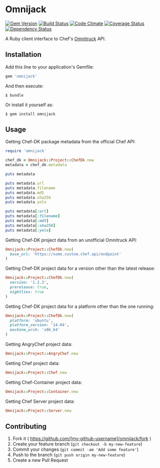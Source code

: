 Omnijack
========

[![Gem Version](https://badge.fury.io/rb/omnijack.png)][fury]
[![Build Status](http://img.shields.io/travis/RoboticCheese/omnijack-ruby.svg)][travis]
[![Code Climate](http://img.shields.io/codeclimate/github/kabisaict/flow.svg)][codeclimate]
[![Coverage Status](http://img.shields.io/coveralls/RoboticCheese/omnijack-ruby.svg)][coveralls]
[![Dependency Status](http://img.shields.io/gemnasium/RoboticCheese/omnijack.svg)][gemnasium]

[fury]: http://badge.fury.io/rb/omnijack
[travis]: http://travis-ci.org/RoboticCheese/omnijack-ruby
[codeclimate]: https://codeclimate.com/github/RoboticCheese/omnijack-ruby
[coveralls]: https://coveralls.io/r/RoboticCheese/omnijack-ruby
[gemnasium]: https://gemnasium.com/RoboticCheese/omnijack-ruby

A Ruby client interface to Chef's
[Omnitruck](https://github.com/opscode/opscode-omnitruck) API.

Installation
------------

Add this line to your application's Gemfile:

```ruby
gem 'omnijack'
```

And then execute:

    $ bundle

Or install it yourself as:

    $ gem install omnijack

Usage
-----

Getting Chef-DK package metadata from the official Chef API:

```ruby
require 'omnijack'

chef_dk = Omnijack::Project::ChefDk.new
metadata = chef_dk.metadata

puts metadata

puts metadata.url
puts metadata.filename
puts metadata.md5
puts metadata.sha256
puts metadata.yolo

puts metadata[:url]
puts metadata[:filename]
puts metadata[:md5]
puts metadata[:sha256]
puts metadata[:yolo]
```
Getting Chef-DK project data from an unofficial Omnitruck API:

```ruby
Omnijack::Project::ChefDk.new(
  base_url: 'https://some.custom.chef.api/endpoint'
)
```

Getting Chef-DK project data for a version other than the latest release:

```ruby
Omnijack::Project::ChefDk.new(
  version: '1.2.3',
  prerelease: true,
  nightlies: true
)
```

Getting Chef-DK project data for a platform other than the one running:

```ruby
Omnijack::Project::ChefDk.new(
  platform: 'ubuntu',
  platform_version: '14.04',
  machine_arch: 'x86_64'
)
```

Getting AngryChef project data:

```ruby
Omnijack::Project::AngryChef.new
```
Getting Chef project data:

```ruby
Omnijack::Project::Chef.new
```

Getting Chef-Container project data:

```ruby
Omnijack::Project::Container.new
```

Getting Chef Server project data:

```ruby
Omnijack::Project::Server.new
```

Contributing
------------

1. Fork it ( https://github.com/[my-github-username]/omnijack/fork )
2. Create your feature branch (`git checkout -b my-new-feature`)
3. Commit your changes (`git commit -am 'Add some feature'`)
4. Push to the branch (`git push origin my-new-feature`)
5. Create a new Pull Request
